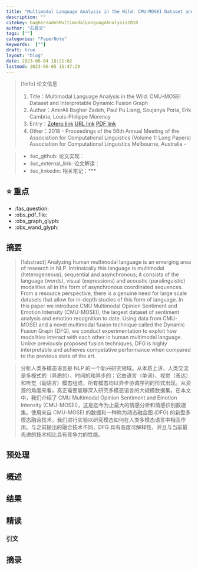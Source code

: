 ```yaml
---
title: "Multimodal Language Analysis in the Wild: CMU-MOSEI Dataset and Interpretable Dynamic Fusion Graph"
description: ""
citekey: bagherzadehMultimodalLanguageAnalysis2018
author: "石昌文"
tags: [""]
categories: "PaperNote"
keywords:  [""]
draft: true
layout: "blog"
date: 2023-06-04 18:21:02
lastmod: 2023-06-05 15:47:29
---
```


> [!info] 论文信息
>1. Title：Multimodal Language Analysis in the Wild: CMU-MOSEI Dataset and Interpretable Dynamic Fusion Graph
>2. Author：AmirAli Bagher Zadeh, Paul Pu Liang, Soujanya Poria, Erik Cambria, Louis-Philippe Morency
>3. Entry：[Zotero link](zotero://select/items/@bagherzadehMultimodalLanguageAnalysis2018) [URL link](https://aclanthology.org/P18-1208) [PDF link](<file:///C\:\\Users\\19115\\OneDrive - stu.suda.edu.cn\\Zotero\\Bagher Zadeh et al_2018_Multimodal Language Analysis in the Wild.pdf>)
>4. Other：2018 - Proceedings of the 56th Annual Meeting of the Association for Computational Linguistics (Volume 1: Long Papers)  Association for Computational Linguistics Melbourne, Australia  -   

>- :luc_github: 论文实现：
>- :luc_external_link: 论文解读：
>- :luc_linkedin: 相关笔记：***

## ⭐ 重点

- :fas_question:   
- :obs_pdf_file:   
- :obs_graph_glyph:   
- :obs_wand_glyph:   

## 摘要

> [!abstract] Analyzing human multimodal language is an emerging area of research in NLP. Intrinsically this language is multimodal (heterogeneous), sequential and asynchronous; it consists of the language (words), visual (expressions) and acoustic (paralinguistic) modalities all in the form of asynchronous coordinated sequences. From a resource perspective, there is a genuine need for large scale datasets that allow for in-depth studies of this form of language. In this paper we introduce CMU Multimodal Opinion Sentiment and Emotion Intensity (CMU-MOSEI), the largest dataset of sentiment analysis and emotion recognition to date. Using data from CMU-MOSEI and a novel multimodal fusion technique called the Dynamic Fusion Graph (DFG), we conduct experimentation to exploit how modalities interact with each other in human multimodal language. Unlike previously proposed fusion techniques, DFG is highly interpretable and achieves competative performance when compared to the previous state of the art.

> 分析人类多模态语言是 NLP 的一个新兴研究领域。从本质上讲，人类交流是多模式的（异质的）、时间的和异步的；它由语言（单词）、视觉（表达）和听觉（副语言）模态组成，所有模态均以异步协调序列的形式出现。从资源的角度来看，真正需要能够深入研究多模态语言的大规模数据集。在本文中，我们介绍了 CMU Multimodal Opinion Sentiment and Emotion Intensity (CMU-MOSEI)，这是迄今为止最大的情感分析和情感识别数据集。使用来自 CMU-MOSEI 的数据和一种称为动态融合图 (DFG) 的新型多模态融合技术，我们进行实验以研究模态如何在人类多模态语言中相互作用。与之前提出的融合技术不同，DFG 具有高度可解释性，并且与当前最先进的技术相比具有竞争力的性能。

## 预处理

## 概述

## 结果

## 精读

### 引文

## 摘录
